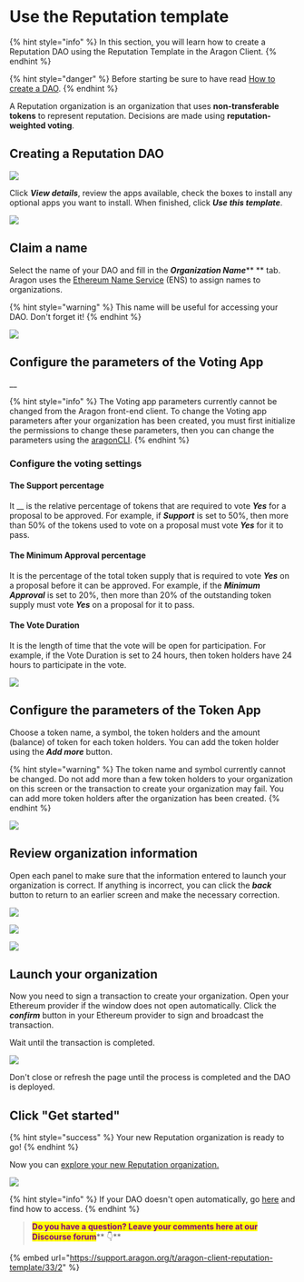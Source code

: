 # Use the Reputation template

{% hint style="info" %}
In this section, you will learn how to create a Reputation DAO using the Reputation Template in the Aragon Client.
{% endhint %}

{% hint style="danger" %}
Before starting be sure to have read [How to create a DAO](./).
{% endhint %}

A Reputation organization is an organization that uses **non-transferable tokens** to represent reputation. Decisions are made using **reputation-weighted voting**.

## Creating a Reputation DAO

![](<../../../.gitbook/assets/Schermata 2022-02-10 alle 15.02.19.png>)

Click _**View details**_, review the apps available, check the boxes to install any optional apps you want to install. When finished, click _**Use this template**_.

![](<../../../.gitbook/assets/Schermata 2022-02-10 alle 15.22.29.png>)

## Claim a name

Select the name of your DAO and fill in the _**Organization Name**_\*\* \*\* tab. Aragon uses the [Ethereum Name Service](https://ens.domains) (ENS) to assign names to organizations.

{% hint style="warning" %}
This name will be useful for accessing your DAO. Don't forget it!
{% endhint %}

![](<../../../.gitbook/assets/Schermata 2022-02-10 alle 15.23.36.png>)

## Configure the parameters of the Voting App

\_\_

{% hint style="info" %}
The Voting app parameters currently cannot be changed from the Aragon front-end client. To change the Voting app parameters after your organization has been created, you must first initialize the permissions to change these parameters, then you can change the parameters using the [aragonCLI](https://hack.aragon.org/docs/cli-intro.html).
{% endhint %}

### Configure the voting settings

#### The Support percentage

It \_\_ is the relative percentage of tokens that are required to vote _**Yes**_ for a proposal to be approved. For example, if _**Support**_ is set to 50%, then more than 50% of the tokens used to vote on a proposal must vote _**Yes**_ for it to pass.

#### The Minimum Approval percentage

It is the percentage of the total token supply that is required to vote _**Yes**_ on a proposal before it can be approved. For example, if the _**Minimum Approval**_ is set to 20%, then more than 20% of the outstanding token supply must vote _**Yes**_ on a proposal for it to pass.

#### The Vote Duration

It is the length of time that the vote will be open for participation. For example, if the Vote Duration is set to 24 hours, then token holders have 24 hours to participate in the vote.

![](<../../../.gitbook/assets/Schermata 2022-02-10 alle 15.08.36.png>)

## Configure the parameters of the Token App

Choose a token name, a symbol, the token holders and the amount (balance) of token for each token holders. You can add the token holder using the _**Add more**_ button.

{% hint style="warning" %}
The token name and symbol currently cannot be changed. Do not add more than a few token holders to your organization on this screen or the transaction to create your organization may fail. You can add more token holders after the organization has been created.
{% endhint %}

![](<../../../.gitbook/assets/Schermata 2022-02-10 alle 15.25.03.png>)

## Review organization information

Open each panel to make sure that the information entered to launch your organization is correct. If anything is incorrect, you can click the _**back**_ button to return to an earlier screen and make the necessary correction.

![](<../../../.gitbook/assets/Schermata 2022-02-10 alle 15.25.54.png>)

![](<../../../.gitbook/assets/Schermata 2022-02-10 alle 15.26.03.png>)

![](<../../../.gitbook/assets/Schermata 2022-02-10 alle 15.26.14.png>)

## Launch your organization

Now you need to sign a transaction to create your organization. Open your Ethereum provider if the window does not open automatically. Click the _**confirm**_ button in your Ethereum provider to sign and broadcast the transaction.

Wait until the transaction is completed.

![](https://d33v4339jhl8k0.cloudfront.net/docs/assets/5c98a4fe0428633d2cf3fcf7/images/5d8624d704286364bc8f650d/file-arEtXF8S0j.png)

Don't close or refresh the page until the process is completed and the DAO is deployed.

## Click "Get started"

{% hint style="success" %}
Your new Reputation organization is ready to go!
{% endhint %}

Now you can [explore your new Reputation organization.](../explore-template-dao/)

![](<../../../.gitbook/assets/Schermata 2022-02-10 alle 15.17.04.png>)

{% hint style="info" %}
If your DAO doesn't open automatically, go [here](../../../faq/products/aragon-client/where-is-my-dao.md) and find how to access.
{% endhint %}

> <mark style="color:purple;">**Do you have a question? Leave your comments here at our Discourse forum**</mark>** 👇**

{% embed url="https://support.aragon.org/t/aragon-client-reputation-template/33/2" %}
